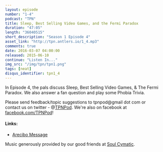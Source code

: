 ```yaml
---
layout: episode
number: "1-4"
podcast: "TPN"
title: Sleep, Best Selling Video Games, and the Fermi Paradox
duration: "47:05"
length: "36040515"
short_description: "Season 1 Episode 4"
asset_link: "http://tpn.antlers.io/1_4.mp3"
comments: true
date: 2016-03-07 04:00:00
released: 2015-06-10
continue: "Listen In..."
img_src: "/img/tpn/tpn1.png"
tags: [neat]
disqus_identifier: tpn1_4
---
```


In Episode 4, the pals discuss Sleep, Best Selling Video Games, & The Fermi Paradox. We also answer a fan question and play some Phobia Trivia.

Please send feedback/topic suggestions to tpnpod@gmail dot com or contact us on twitter - @[TPNPod](https://twitter.com/tpnpod). We're also on facebook at [facebook.com/TPNPod](facebook.com/TPNPod)!

#### Links:
* [Arecibo Message](http://en.wikipedia.org/wiki/Arecibo_message)

Music generously provided by our good friends at [Soul Cymatic](https://soundcloud.com/soul-cymatic).
